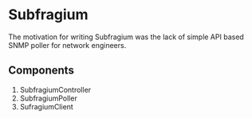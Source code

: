 # Subfragium

The motivation for writing Subfragium was the lack of simple API based SNMP poller for network 
engineers. 

## Components

1. SubfragiumController
2. SubfragiumPoller
3. SufragiumClient